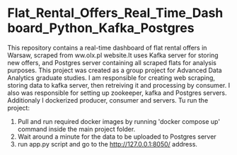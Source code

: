 # Flat_Rental_Offers_Real_Time_Dashboard_Python_Kafka_Postgres
This repository contains a real-time dashboard of flat rental offers in Warsaw, scraped from ww.olx.pl website.It uses Kafka server for storing new offers, and Postgres server containing all scraped flats for analysis purposes.
This project was created as a group project for Advanced Data Analytics graduate studies. I am responsible for creating web scraping, storing data to kafka server, then retreiving it and processing by consumer. I also was responsible for setting up zookeeper, kafka and Postgres servers. Additionaly I dockerized producer, consumer and servers.
Tu run the project:
1. Pull and run required docker images by running 'docker compose up' command inside the main project folder.
2. Wait around a minute for the data to be uploaded to Postgres server
3. run app.py script and go to the http://127.0.0.1:8050/ address.
